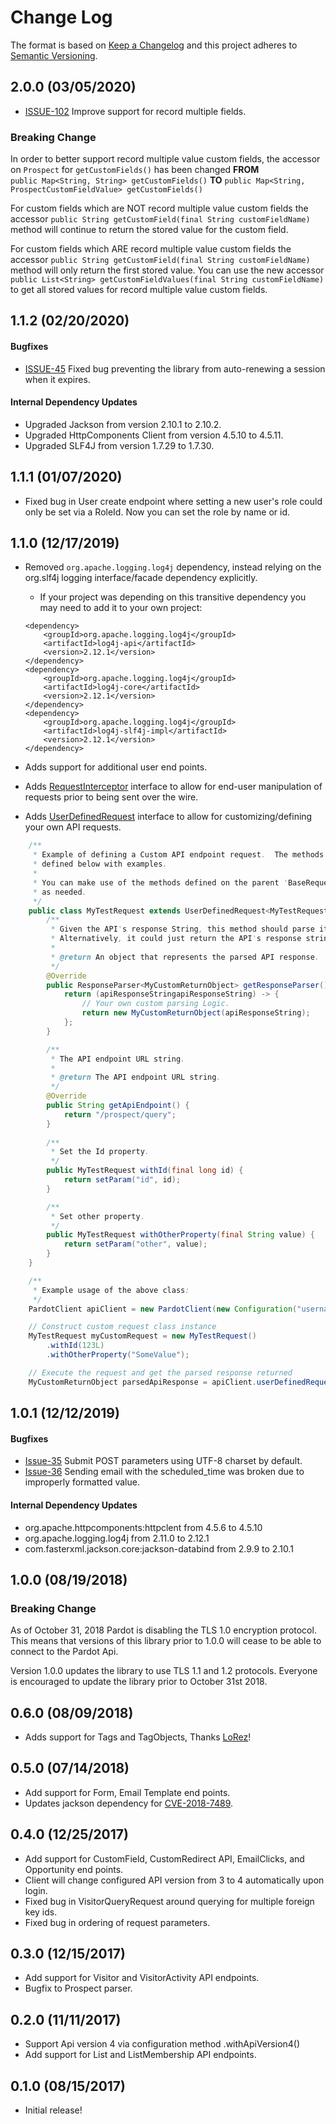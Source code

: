# Change Log
The format is based on [Keep a Changelog](http://keepachangelog.com/)
and this project adheres to [Semantic Versioning](http://semver.org/).

## 2.0.0 (03/05/2020)
- [ISSUE-102](https://github.com/Crim/pardot-java-client/pull/52) Improve support for record multiple fields. 

### Breaking Change

In order to better support record multiple value custom fields, the accessor on `Prospect` for `getCustomFields()` has been changed **FROM**  
`public Map<String, String> getCustomFields()` **TO** `public Map<String, ProspectCustomFieldValue> getCustomFields()`

For custom fields which are NOT record multiple value custom fields the accessor `public String getCustomField(final String customFieldName)` method will continue to return the stored value for the custom field.

For custom fields which ARE record multiple value custom fields the accessor `public String getCustomField(final String customFieldName)` method will only return the first stored value.  You can use the new accessor 
`public List<String> getCustomFieldValues(final String customFieldName)` to get all stored values for record multiple value custom fields.  


## 1.1.2 (02/20/2020)
#### Bugfixes
- [ISSUE-45](https://github.com/Crim/pardot-java-client/issues/45) Fixed bug preventing the library from auto-renewing a session when it expires.

#### Internal Dependency Updates
- Upgraded Jackson from version 2.10.1 to 2.10.2.
- Upgraded HttpComponents Client from version 4.5.10 to 4.5.11.
- Upgraded SLF4J from version 1.7.29 to 1.7.30.

## 1.1.1 (01/07/2020)
- Fixed bug in User create endpoint where setting a new user's role could only be set via a RoleId.  Now you can set the role by name or id.

## 1.1.0 (12/17/2019)

- Removed `org.apache.logging.log4j` dependency, instead relying on the org.slf4j logging interface/facade dependency explicitly.
  - If your project was depending on this transitive dependency you may need to add it to your own project:

  ```
  <dependency>
      <groupId>org.apache.logging.log4j</groupId>
      <artifactId>log4j-api</artifactId>
      <version>2.12.1</version>
  </dependency>
  <dependency>
      <groupId>org.apache.logging.log4j</groupId>
      <artifactId>log4j-core</artifactId>
      <version>2.12.1</version>
  </dependency>
  <dependency>
      <groupId>org.apache.logging.log4j</groupId>
      <artifactId>log4j-slf4j-impl</artifactId>
      <version>2.12.1</version>
  </dependency>
  ```
  
- Adds support for additional user end points.
- Adds [RequestInterceptor](src/main/java/com/darksci/pardot/api/rest/interceptor/RequestInterceptor.java) interface to allow for end-user manipulation of requests prior to being sent over the wire.
- Adds [UserDefinedRequest](src/main/java/com/darksci/pardot/api/request/UserDefinedRequest.java) interface to allow for customizing/defining your own API requests.

```java
    /**
     * Example of defining a Custom API endpoint request.  The methods required to be implemented are
     * defined below with examples.
     *
     * You can make use of the methods defined on the parent 'BaseRequest' class to set request parameter
     * as needed.
     */
    public class MyTestRequest extends UserDefinedRequest<MyTestRequest, MyCustomReturnObject> {
        /**
         * Given the API's response String, this method should parse it into a more easily consumed object.
         * Alternatively, it could just return the API's response string.
         *
         * @return An object that represents the parsed API response.
         */
        @Override
        public ResponseParser<MyCustomReturnObject> getResponseParser() {
            return (apiResponseStringapiResponseString) -> {
                // Your own custom parsing Logic.
                return new MyCustomReturnObject(apiResponseString);
            };
        }

        /**
         * The API endpoint URL string.
         *
         * @return The API endpoint URL string.
         */
        @Override
        public String getApiEndpoint() {
            return "/prospect/query";
        }
       
        /**
         * Set the Id property.
         */ 
        public MyTestRequest withId(final long id) {
            return setParam("id", id);
        } 

        /**
         * Set other property.
         */ 
        public MyTestRequest withOtherProperty(final String value) {
            return setParam("other", value);
        }
    } 
```

```java
    /**
     * Example usage of the above class:
     */
    PardotClient apiClient = new PardotClient(new Configuration("username", "password", "api-key"));

    // Construct custom request class instance
    MyTestRequest myCustomRequest = new MyTestRequest()
        .withId(123L)
        .withOtherProperty("SomeValue");

    // Execute the request and get the parsed response returned
    MyCustomReturnObject parsedApiResponse = apiClient.userDefinedRequest(myCustomRequest);
```

## 1.0.1 (12/12/2019)

#### Bugfixes
- [Issue-35](https://github.com/Crim/pardot-java-client/issues/35) Submit POST parameters using UTF-8 charset by default.
- [Issue-36](https://github.com/Crim/pardot-java-client/issues/36) Sending email with the scheduled_time was broken due to improperly formatted value. 

#### Internal Dependency Updates
- org.apache.httpcomponents:httpclent from 4.5.6 to 4.5.10
- org.apache.logging.log4j from 2.11.0 to 2.12.1
- com.fasterxml.jackson.core:jackson-databind from 2.9.9 to 2.10.1

## 1.0.0 (08/19/2018)
### Breaking Change 

As of October 31, 2018 Pardot is disabling the TLS 1.0 encryption protocol.  This means that versions of this library
prior to 1.0.0 will cease to be able to connect to the Pardot Api.

Version 1.0.0 updates the library to use TLS 1.1 and 1.2 protocols. Everyone is encouraged to update
the library prior to October 31st 2018.

## 0.6.0 (08/09/2018)
- Adds support for Tags and TagObjects, Thanks [LoRez](https://github.com/lorez)!

## 0.5.0 (07/14/2018)
- Add support for Form, Email Template end points.
- Updates jackson dependency for [CVE-2018-7489](https://cve.mitre.org/cgi-bin/cvename.cgi?name=CVE-2018-7489).

## 0.4.0 (12/25/2017)
- Add support for CustomField, CustomRedirect API, EmailClicks, and Opportunity end points.
- Client will change configured API version from 3 to 4 automatically upon login.
- Fixed bug in VisitorQueryRequest around querying for multiple foreign key ids.
- Fixed bug in ordering of request parameters.

## 0.3.0 (12/15/2017)
- Add support for Visitor and VisitorActivity API endpoints.
- Bugfix to Prospect parser.

## 0.2.0 (11/11/2017)
- Support Api version 4 via configuration method .withApiVersion4()
- Add support for List and ListMembership API endpoints.

## 0.1.0 (08/15/2017)
- Initial release!